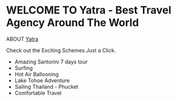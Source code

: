 # WELCOME TO Yatra - Best Travel Agency Around The World

ABOUT [Yatra](https://hounlare.web.app/)

Check out the Exciting Schemes Just a Click.

* Amazing Santorini 7 days tour
* Surfing
* Hot Air Ballooning
* Lake Tohoe Adventure
* Sailing Thailand - Phucket
* Comfortable Travel 